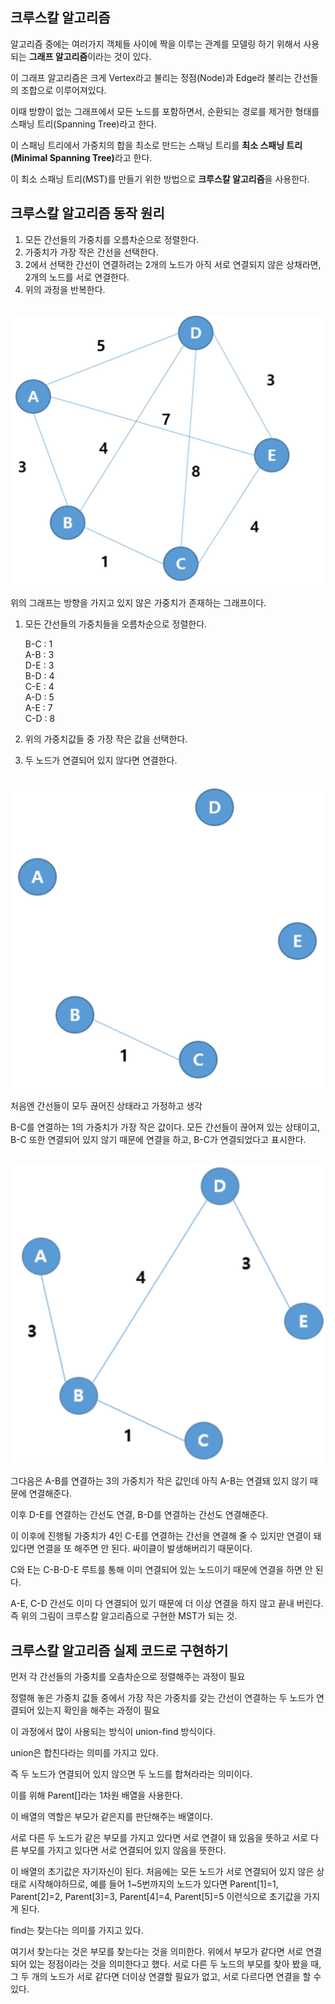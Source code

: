 ## 크루스칼 알고리즘

알고리즘 중에는 여러가지 객체들 사이에 짝을 이루는 관계를 모델링 하기 위해서 사용되는 <b>그래프 알고리즘</b>이라는 것이 있다.

이 그래프 알고리즘은 크게 Vertex라고 불리는 정점(Node)과 Edge라 불리는 간선들의 조합으로 이루어져있다.

이때 방향이 없는 그래프에서 모든 노드를 포함하면서, 순환되는 경로를 제거한 형태를 스패닝 트리(Spanning Tree)라고 한다.

이 스패닝 트리에서 가중치의 합을 최소로 만드는 스패닝 트리를 <b>최소 스패닝 트리 (Minimal Spanning Tree)</b>라고 한다.

이 최소 스패닝 트리(MST)를 만들기 위한 방법으로 <b>크루스칼 알고리즘</b>을 사용한다.

## 크루스칼 알고리즘 동작 원리

1. 모든 간선들의 가중치를 오름차순으로 정렬한다.
2. 가중치가 가장 작은 간선을 선택한다.
3. 2에서 선택한 간선이 연결하려는 2개의 노드가 아직 서로 연결되지 않은 상채라면, 2개의 노드를 서로 연결한다.
4. 위의 과정을 반복한다. <br><br>


![img](./20240202_크루스칼%20알고리즘%20img/크루스칼알고리즘그래프.png)

위의 그래프는 방향을 가지고 있지 않은 가중치가 존재하는 그래프이다.

1. 모든 간선들의 가중치들을 오름차순으로 정렬한다.

    B-C : 1 <br>
    A-B : 3 <br>
    D-E : 3 <br>
    B-D : 4 <br>
    C-E : 4 <br>
    A-D : 5 <br>
    A-E : 7 <br>
    C-D : 8 <br>

2. 위의 가중치값들 중 가장 작은 값을 선택한다.
3. 두 노드가 연결되어 있지 않다면 연결한다. <br><br>
       
![img](./20240202_크루스칼%20알고리즘%20img/1.png)

처음엔 간선들이 모두 끊어진 상태라고 가정하고 생각

B-C를 연결하는 1의 가중치가 가장 작은 값이다. 
모든 간선들이 끊어져 있는 상태이고, B-C 또한 연결되어 있지 않기 때문에 연결을 하고, B-C가 연결되었다고 표시한다. <br><br>

![img](./20240202_크루스칼%20알고리즘%20img/2.png)

그다음은 A-B를 연결하는 3의 가중치가 작은 값인데 아직 A-B는 연결돼 있지 않기 때문에 연결해준다.

이후 D-E를 연결하는 간선도 연결, B-D를 연결하는 간선도 연결해준다.

이 이후에 진행될 가중치가 4인 C-E를 연결하는 간선을 연결해 줄 수 있지만 연결이 돼 있다면 연결을 또 해주면 안 된다. 싸이클이 발생해버리기 때문이다.

C와 E는 C-B-D-E 루트를 통해 이미 연결되어 있는 노드이기 때문에 연결을 하면 안 된다.

A-E, C-D 간선도 이미 다 연결되어 있기 때문에 더 이상 연결을 하지 않고 끝내 버린다. 즉 위의 그림이 크루스칼 알고리즘으로 구현한 MST가 되는 것.

## 크루스칼 알고리즘 실제 코드로 구현하기

먼저 각 간선들의 가중치를 오츰차순으로 정렬해주는 과정이 필요

정렬해 놓은 가중치 값들 중에서 가장 작은 가중치를 갖는 간선이 연결하는 두 노드가 연결되어 있는지 확인을 해주는 과정이 필요

이 과정에서 많이 사용되는 방식이 union-find 방식이다.

union은 합친다라는 의미를 가지고 있다.

즉 두 노드가 연결되어 있지 않으면 두 노드를 합쳐라라는 의미이다.

이를 위해 Parent[]라는 1차원 배열을 사용한다.

이 배열의 역할은 부모가 같은지를 판단해주는 배열이다.

서로 다른 두 노드가 같은 부모를 가지고 있다면 서로 연결이 돼 있음을 뜻하고 서로 다른 부모를 가지고 있다면 서로 연결되어 있지 않음을 뜻한다.

이 배열의 초기값은 자기자신이 된다. 처음에는 모든 노드가 서로 연결되어 있지 않은 상태로 시작해야하므로, 예를 들어 1~5번까지의 노드가 있다면 Parent[1]=1, Parent[2]=2, Parent[3]=3, Parent[4]=4, Parent[5]=5 이런식으로 초기값을 가지게 된다.

find는 찾는다는 의미를 가지고 있다.

여기서 찾는다는 것은 부모를 찾는다는 것을 의미한다. 위에서 부모가 같다면 서로 연결되어 있는 정점이라는 것을 의미한다고 했다. 서로 다른 두 노드의 부모를 찾아 봤을 때, 그 두 개의 노드가 서로 같다면 더이상 연결할 필요가 없고, 서로 다르다면 연결을 할 수 있다.


